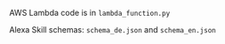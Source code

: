 AWS Lambda code is in `lambda_function.py`

Alexa Skill schemas: `schema_de.json` and `schema_en.json`